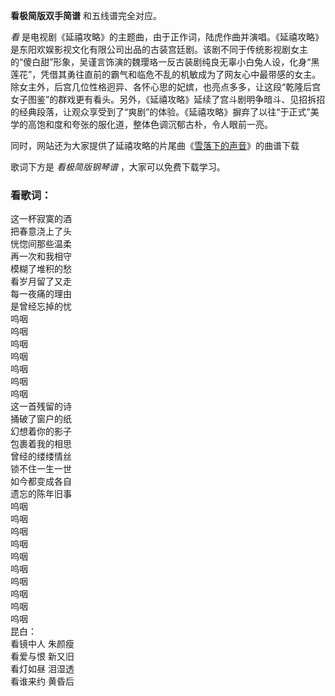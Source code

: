 

**看极简版双手简谱** 和五线谱完全对应。

_看_
是电视剧《延禧攻略》的主题曲，由于正作词，陆虎作曲并演唱。《延禧攻略》是东阳欢娱影视文化有限公司出品的古装宫廷剧。该剧不同于传统影视剧女主的“傻白甜”形象，吴谨言饰演的魏璎珞一反古装剧纯良无辜小白兔人设，化身“黑莲花”，凭借其勇往直前的霸气和临危不乱的机敏成为了网友心中最带感的女主。除女主外，后宫几位性格迥异、各怀心思的妃嫔，也亮点多多，让这段“乾隆后宫女子图鉴”的群戏更有看头。另外，《延禧攻略》延续了宫斗剧明争暗斗、见招拆招的经典段落，让观众享受到了“爽剧”的体验。《延禧攻略》摒弃了以往“于正式”美学的高饱和度和夸张的服化道，整体色调沉郁古朴，令人眼前一亮。

同时，网站还为大家提供了延禧攻略的片尾曲《[雪落下的声音](Music-9461-雪落下的声音-延禧攻略片尾曲.html "雪落下的声音")》的曲谱下载

歌词下方是 _看极简版钢琴谱_ ，大家可以免费下载学习。

### 看歌词：

这一杯寂寞的酒  
把春意浇上了头  
恍惚间那些温柔  
再一次和我相守  
模糊了堆积的愁  
看岁月留了又走  
每一夜痛的理由  
是曾经忘掉的忧  
呜咽  
呜咽  
呜咽  
呜咽  
呜咽  
呜咽  
呜咽  
这一首残留的诗  
捅破了窗户的纸  
幻想着你的影子  
包裹着我的相思  
曾经的缕缕情丝  
锁不住一生一世  
如今都变成各自  
遗忘的陈年旧事  
呜咽  
呜咽  
呜咽  
呜咽  
呜咽  
呜咽  
呜咽  
呜咽  
呜咽  
呜咽  
昆白：  
看镜中人 朱颜瘦  
看爱与恨 新又旧  
看灯如昼 泪湿透  
看谁来约 黄昏后

